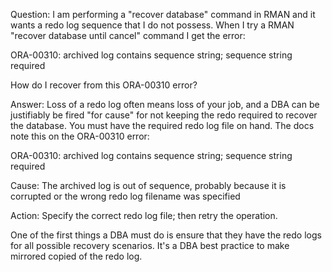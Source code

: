 Question:  I am performing a "recover database" command in RMAN and it wants a redo log sequence that I do not possess.  When I try a RMAN "recover database until cancel" command I get the error:

ORA-00310: archived log contains sequence string; sequence string required

How do I recover from this ORA-00310 error?

Answer:  Loss of a redo log often means loss of your job, and a DBA can be justifiably be fired "for cause" for not keeping the redo required to recover the database.  You must have the required redo log file on hand.  The docs note this on the ORA-00310 error:

ORA-00310: archived log contains sequence string; sequence string required

Cause: The archived log is out of sequence, probably because it is corrupted or the wrong redo log filename was specified

Action: Specify the correct redo log file; then retry the operation.

One of the first things a DBA must do is ensure that they have the redo logs for all possible recovery scenarios.  It's a DBA best practice to make mirrored copied of the redo log.    

